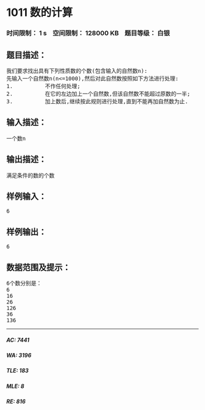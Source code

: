 # 1011 数的计算   
### 时间限制： 1 s&nbsp;&nbsp;&nbsp;&nbsp;空间限制： 128000 KB&nbsp;&nbsp;&nbsp;&nbsp;题目等级： 白银  
## 题目描述：  

<pre>
我们要求找出具有下列性质数的个数(包含输入的自然数n):
先输入一个自然数n(n<=1000),然后对此自然数按照如下方法进行处理:
1.          不作任何处理;
2.          在它的左边加上一个自然数,但该自然数不能超过原数的一半;
3.          加上数后,继续按此规则进行处理,直到不能再加自然数为止.
</pre>
  
  
## 输入描述：  

<pre>
一个数n
</pre>
  
  
## 输出描述：  

<pre>
满足条件的数的个数
</pre>
  
  
## 样例输入：  

<pre>
6
</pre>
  
  
## 样例输出：  

<pre>
6
</pre>
  
  
## 数据范围及提示：  

<pre>
6个数分别是：
6
16
26
126
36
136
</pre>
  
  
***  

##### AC: 7441  
##### WA: 3196  
##### TLE: 183  
##### MLE: 8  
##### RE: 816  
